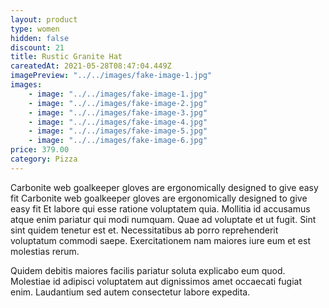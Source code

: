 ```yaml
---
layout: product
type: women
hidden: false
discount: 21
title: Rustic Granite Hat
careatedAt: 2021-05-28T08:47:04.449Z
imagePreview: "../../images/fake-image-1.jpg"
images:
    - image: "../../images/fake-image-1.jpg"
    - image: "../../images/fake-image-2.jpg"
    - image: "../../images/fake-image-3.jpg"
    - image: "../../images/fake-image-4.jpg"
    - image: "../../images/fake-image-5.jpg"
    - image: "../../images/fake-image-6.jpg"
price: 379.00
category: Pizza
---
```

Carbonite web goalkeeper gloves are ergonomically designed to give easy fit
Carbonite web goalkeeper gloves are ergonomically designed to give easy fit
Et labore qui esse ratione voluptatem quia. Mollitia id accusamus atque enim pariatur qui modi numquam. Quae ad voluptate et ut fugit. Sint sint quidem tenetur est et. Necessitatibus ab porro reprehenderit voluptatum commodi saepe. Exercitationem nam maiores iure eum et est molestias rerum.
 Quidem debitis maiores facilis pariatur soluta explicabo eum quod. Molestiae id adipisci voluptatem aut dignissimos amet occaecati fugiat enim. Laudantium sed autem consectetur labore expedita.
